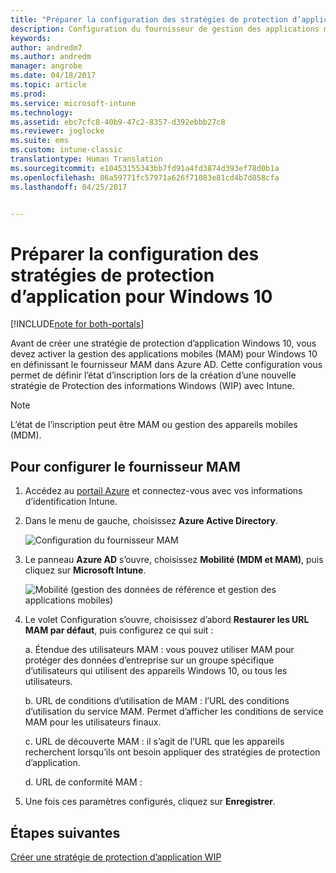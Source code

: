 ```yaml
---
title: "Préparer la configuration des stratégies de protection d’application pour Windows 10 | Microsoft Docs"
description: Configuration du fournisseur de gestion des applications mobiles dans Azure AD
keywords: 
author: andredm7
ms.author: andredm
manager: angrobe
ms.date: 04/18/2017
ms.topic: article
ms.prod: 
ms.service: microsoft-intune
ms.technology: 
ms.assetid: ebc7cfc8-40b9-47c2-8357-d392ebbb27c8
ms.reviewer: joglocke
ms.suite: ems
ms.custom: intune-classic
translationtype: Human Translation
ms.sourcegitcommit: e10453155343bb7fd91a4fd3874d393ef78d0b1a
ms.openlocfilehash: 86a59771fc57971a626f71083e81cd4b7d858cfa
ms.lasthandoff: 04/25/2017


---
```


# <a name="get-ready-to-configure-app-protection-policies-for-windows-10"></a>Préparer la configuration des stratégies de protection d’application pour Windows 10

[!INCLUDE[note for both-portals](../includes/note-for-both-portals.md)]

Avant de créer une stratégie de protection d’application Windows 10, vous devez activer la gestion des applications mobiles (MAM) pour Windows 10 en définissant le fournisseur MAM dans Azure AD. Cette configuration vous permet de définir l’état d’inscription lors de la création d’une nouvelle stratégie de Protection des informations Windows (WIP) avec Intune.

> [!NOTE]
> L’état de l’inscription peut être MAM ou gestion des appareils mobiles (MDM).

## <a name="to-configure-the-mam-provider"></a>Pour configurer le fournisseur MAM

1.  Accédez au [portail Azure](https://portal.azure.com/) et connectez-vous avec vos informations d’identification Intune.

2.  Dans le menu de gauche, choisissez **Azure Active Directory**.

    ![Configuration du fournisseur MAM](../media/AppManagement/mam-provider-sc-1.png)

3.  Le panneau **Azure AD** s’ouvre, choisissez **Mobilité (MDM et MAM)**, puis cliquez sur **Microsoft Intune**.

    ![Mobilité (gestion des données de référence et gestion des applications mobiles)](../media/AppManagement/mam-provider-sc-1.png)

4.  Le volet Configuration s’ouvre, choisissez d’abord **Restaurer les URL MAM par défaut**, puis configurez ce qui suit :

    a.  Étendue des utilisateurs MAM : vous pouvez utiliser MAM pour protéger des données d’entreprise sur un groupe spécifique d’utilisateurs qui utilisent des appareils Windows 10, ou tous les utilisateurs.

    b.  URL de conditions d’utilisation de MAM : l’URL des conditions d’utilisation du service MAM. Permet d’afficher les conditions de service MAM pour les utilisateurs finaux.

    c.  URL de découverte MAM : il s’agit de l’URL que les appareils recherchent lorsqu’ils ont besoin appliquer des stratégies de protection d’application.

    d.  URL de conformité MAM :

5.  Une fois ces paramètres configurés, cliquez sur **Enregistrer**.

## <a name="next-steps"></a>Étapes suivantes

[Créer une stratégie de protection d’application WIP](https://docs.microsoft.com/intune/deploy-use/create-windows-information-protection-policy-with-intune)

